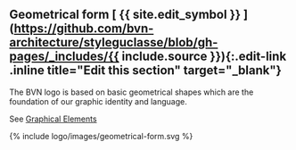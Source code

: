 ## Geometrical form [ {{ site.edit_symbol }} ](https://github.com/bvn-architecture/styleguclasse/blob/gh-pages/_includes/{{ include.source }}){:.edit-link .inline title="Edit this section" target="_blank"}

<div class="style-guide-block-text" markdown="1">
The BVN logo is based on basic geometrical shapes which are the foundation of our graphic identity and language.

See [Graphical Elements]( ../Graphic-Elements/index.html )
</div>

<div class="style-guide-block-image" markdown="1">
{% include logo/images/geometrical-form.svg %}
</div>
